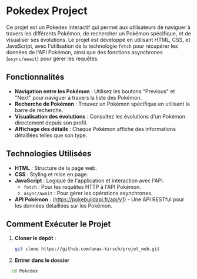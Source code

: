 # Pokedex Project

Ce projet est un Pokedex interactif qui permet aux utilisateurs de naviguer à travers les différents Pokémon, de rechercher un Pokémon spécifique, et de visualiser ses évolutions. Le projet est développé en utilisant HTML, CSS, et JavaScript, avec l'utilisation de la technologie `fetch` pour récupérer les données de l'API Pokémon, ainsi que des fonctions asynchrones (`async/await`) pour gérer les requêtes.

## Fonctionnalités

- **Navigation entre les Pokémon** : Utilisez les boutons "Previous" et "Next" pour naviguer à travers la liste des Pokémon.
- **Recherche de Pokémon** : Trouvez un Pokémon spécifique en utilisant la barre de recherche.
- **Visualisation des évolutions** : Consultez les évolutions d'un Pokémon directement depuis son profil.
- **Affichage des détails** : Chaque Pokémon affiche des informations détaillées telles que son type.

## Technologies Utilisées

- **HTML** : Structure de la page web.
- **CSS** : Styling et mise en page.
- **JavaScript** : Logique de l'application et interaction avec l'API.
  - `fetch` : Pour les requêtes HTTP à l'API Pokémon.
  - `async/await` : Pour gérer les opérations asynchrones.
- **API Pokémon** : (https://pokebuildapi.fr/api/v1) - Une API RESTful pour les données détaillées sur les Pokémon.

## Comment Exécuter le Projet

1. **Cloner le dépôt** :
   ```bash
   git clone https://github.com/anas-kirsch/projet_web.git

2. **Entrer dans le dossier**
 ```bash
   cd Pokedex
